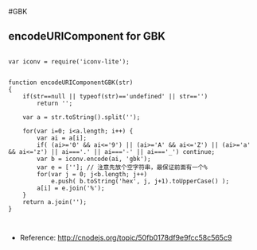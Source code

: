 #GBK


## encodeURIComponent for GBK


```

var iconv = require('iconv-lite');


function encodeURIComponentGBK(str)
{
	if(str==null || typeof(str)=='undefined' || str=='')
		return '';

	var a = str.toString().split('');

	for(var i=0; i<a.length; i++) {
		var ai = a[i];
		if( (ai>='0' && ai<='9') || (ai>='A' && ai<='Z') || (ai>='a' && ai<='z') || ai==='.' || ai==='-' || ai==='_') continue;
		var b = iconv.encode(ai, 'gbk');
		var e = ['']; // 注意先放个空字符串，最保证前面有一个%
		for(var j = 0; j<b.length; j++)
			e.push( b.toString('hex', j, j+1).toUpperCase() );
		a[i] = e.join('%');
	}
	return a.join('');
}



```

* Reference: <http://cnodejs.org/topic/50fb0178df9e9fcc58c565c9>